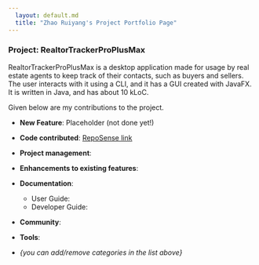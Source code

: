 ```yaml
---
  layout: default.md
  title: "Zhao Ruiyang's Project Portfolio Page"
---
```


### Project: RealtorTrackerProPlusMax

RealtorTrackerProPlusMax is a desktop application made for usage by real estate agents to keep track of their
contacts, such as buyers and sellers.
The user interacts with it using a CLI, and it has a GUI created with JavaFX. It is written in Java,
and has about 10 kLoC.

Given below are my contributions to the project.

* **New Feature**: Placeholder (not done yet!)
* **Code contributed**: [RepoSense link]()

* **Project management**:
* **Enhancements to existing features**:

* **Documentation**:
    * User Guide:
    * Developer Guide:

* **Community**:
* **Tools**:

* _{you can add/remove categories in the list above}_
